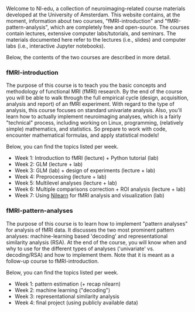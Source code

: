 Welcome to NI-edu, a collection of neuroimaging-related course materials developed at the University of Amsterdam. This website contains, at the moment, information about two courses, "fMRI-introduction" and "fMRI-pattern-analysis", which are completely free and open-source. The courses contain lectures, extensive computer labs/tutorials, and seminars. The materials documented here refer to the lectures (i.e., slides) and computer labs (i.e., interactive Jupyter notebooks).

Below, the contents of the two courses are described in more detail.

### fMRI-introduction
The purpose of this course is to teach you the basic concepts and methodology of functional MRI (fMRI) research. By the end of the course you will be able to walk through the full empirical cycle (design, acquisition, analysis and report) of an fMRI experiment. With regard to the type of analysis, this course focuses on standard univariate analysis. Also, you'll learn how to actually implement neuroimaging analyses, which is a fairly "technical" process, including working on Linux, programming, (relatively simple) mathematics, and statistics. So prepare to work with code, encounter mathematical formulas, and apply statistical models!

Below, you can find the topics listed per week.

* Week 1: Introduction to fMRI (lecture) + Python tutorial (lab)
* Week 2: GLM (lecture + lab)
* Week 3: GLM (lab) + design of experiments (lecture + lab)
* Week 4: Preprocessing (lecture + lab)
* Week 5: Multilevel analyses (lecture + lab)
* Week 6: Multiple comparisons correction + ROI analysis (lecture + lab)
* Week 7: Using [Nilearn](https://nilearn.github.io/) for fMRI analysis and visualization (lab)

### fMRI-pattern-analyses
The purpose of this course is to learn how to implement "pattern analyses" for analysis of fMRI data. It discusses the two most prominent pattern analyses: machine-learning based 'decoding' and representational similarity analysis (RSA). At the end of the course, you will know when and why to use for the different types of analyses ('univariate' vs. decoding/RSA) and how to implement them. Note that it is meant as a follow-up course to fMRI-introduction.

Below, you can find the topics listed per week.

* Week 1: pattern estimation (+ recap nilearn)
* Week 2: machine learning ("decoding")
* Week 3: representational similarity analysis
* Week 4: final project (using publicly available data)
